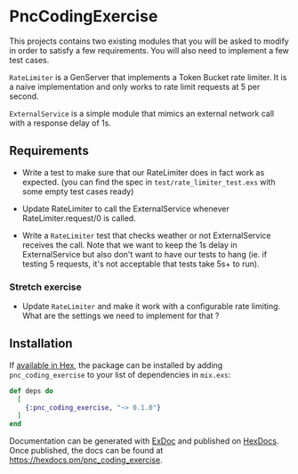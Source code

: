 # PncCodingExercise

This projects contains two existing modules that you will be asked to modify 
in order to satisfy a few requirements. You will also need to implement a few 
test cases.

`RateLimiter` is a GenServer that implements a Token Bucket rate limiter. It 
is a naive implementation and only works to rate limit requests at 5 per second.

`ExternalService` is a simple module that mimics an external network call with
a response delay of 1s. 

## Requirements 

* Write a test to make sure that our RateLimiter does in fact work as expected.
(you can find the spec in `test/rate_limiter_test.exs` with some empty test
cases ready)

* Update RateLimiter to call the ExternalService whenever RateLimiter.request/0
is called.

* Write a `RateLimiter` test that checks weather or not ExternalService receives 
the call. Note that we want to keep the 1s delay in ExternalService but also 
don't want to have our tests to hang (ie. if testing 5 requests, it's not 
acceptable that tests take 5s+ to run).

### Stretch exercise 

* Update `RateLimiter` and make it work with a configurable rate limiting. What
are the settings we need to implement for that ? 

## Installation

If [available in Hex](https://hex.pm/docs/publish), the package can be installed
by adding `pnc_coding_exercise` to your list of dependencies in `mix.exs`:

```elixir
def deps do
  [
    {:pnc_coding_exercise, "~> 0.1.0"}
  ]
end
```

Documentation can be generated with [ExDoc](https://github.com/elixir-lang/ex_doc)
and published on [HexDocs](https://hexdocs.pm). Once published, the docs can
be found at <https://hexdocs.pm/pnc_coding_exercise>.

